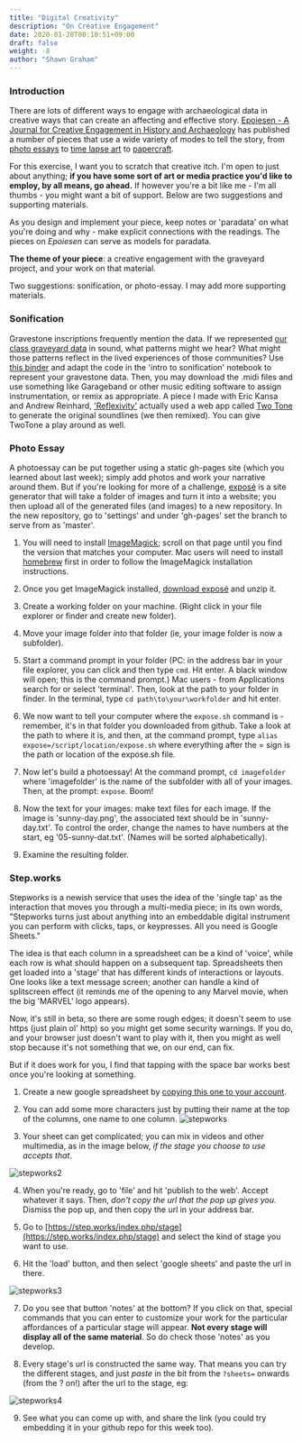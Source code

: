 ```yaml
---
title: "Digital Creativity"
description: "On Creative Engagement"
date: 2020-01-28T00:10:51+09:00
draft: false
weight: -8
author: "Shawn Graham"
---
```


### Introduction

There are lots of different ways to engage with archaeological data in creative ways that can create an affecting and effective story. [Epoiesen - A Journal for Creative Engagement in History and Archaeology](https://epoiesen.library.carleton.ca) has published a number of pieces that use a wide variety of modes to tell the story, from [photo essays](https://epoiesen.library.carleton.ca/2020/06/18/walking-from-dunning/) to [time lapse art](https://epoiesen.library.carleton.ca/2020/03/04/classicist-in-disguise/) to [papercraft](https://epoiesen.library.carleton.ca/2019/03/14/york-minster-papercraft/).

For this exercise, I want you to scratch that creative itch. I'm open to just about anything; **if you have some sort of art or media practice you'd like to employ, by all means, go ahead.** If however you're a bit like me - I'm all thumbs - you might want a bit of support. Below are two suggestions and supporting materials.

As you design and implement your piece, keep notes or 'paradata' on what you're doing and why - make explicit connections with the readings. The pieces on _Epoiesen_ can serve as models for paradata.

**The theme of your piece**: a creative engagement with the graveyard project, and your work on that material.

Two suggestions: sonification, or photo-essay. I may add more supporting materials.

### Sonification  

Gravestone inscriptions frequently mention the data. If we represented [our class graveyard data](/data/graveyards-data.csv) in sound, what patterns might we hear? What might those patterns reflect in the lived experiences of those communities? Use [this binder](https://mybinder.org/v2/gh/o-date/sonification/master) and adapt the code in the 'intro to sonification' notebook to represent your gravestone data. Then, you may download the .midi files and use something like Garageband or other music editing software to assign instrumentation, or remix as appropriate. A piece I made with Eric Kansa and Andrew Reinhard, ['Reflexivity'](https://electricarchaeology.ca/2019/12/20/making-nerdstep-music-as-archaeological-enchantment-or-how-do-you-connect-with-people-who-lived-3000-years-ago/) actually used a web app called [Two Tone](https://app.twotone.io/) to generate the original soundlines (we then remixed). You can give TwoTone a play around as well.  

### Photo Essay

A photoessay can be put together using a static gh-pages site (which you learned about last week); simply add photos and work your narrative around them. But if you're looking for more of a challenge, [exposé](https://github.com/Jack000/expose) is a site generator that will take a folder of images and turn it into a website; you then upload all of the generated files (and images) to a new repository. In the new repository, go to 'settings' and under 'gh-pages' set the branch to serve from as 'master'.

1. You will need to install [ImageMagick](https://imagemagick.org/script/download.php); scroll on that page until you find the version that matches your computer.  Mac users will need to install [homebrew](https://brew.sh/) first in order to follow the ImageMagick installation instructions.

2. Once you get ImageMagick installed, [download exposé](https://github.com/Jack000/Expose/archive/master.zip) and unzip it.

3. Create a working folder on your machine. (Right click in your file explorer or finder and create new folder).

4. Move your image folder _into_ that folder (ie, your image folder is now a subfolder).

5. Start a command prompt in your folder (PC: in the address bar in your file explorer, you can click and then type `cmd`. Hit enter. A black window will open; this is the command prompt.) Mac users - from Applications search for or select 'terminal'. Then, look at the path to your folder in finder. In the terminal, type `cd path\to\your\workfolder` and hit enter.

6. We now want to tell your computer where the `expose.sh` command is - remember, it's in that folder you downloaded from github. Take a look at the path to where it is, and then, at the command prompt, type `alias expose=/script/location/expose.sh` where everything after the = sign is the path or location of the expose.sh file.

7. Now let's build a photoessay! At the command prompt, `cd imagefolder` where 'imagefolder' is the name of the subfolder with all of your images. Then, at the prompt: `expose`. Boom!

8. Now the text for your images: make text files for each image. If the image is 'sunny-day.png', the associated text should be in 'sunny-day.txt'. To control the order, change the names to have numbers at the start, eg '05-sunny-dat.txt'. (Names will be sorted alphabetically).

9. Examine the resulting folder.

### Step.works

Stepworks is a newish service that uses the idea of the 'single tap' as the interaction that moves you through a multi-media piece; in its own words, "Stepworks turns just about anything into an embeddable digital instrument you can perform with clicks, taps, or keypresses. All you need is Google Sheets."

The idea is that each column in a spreadsheet can be a kind of 'voice', while each row is what should happen on a subsequent tap. Spreadsheets then get loaded into a 'stage' that has different kinds of interactions or layouts. One looks like a text message screen; another can handle a kind of splitscreen effect (it reminds me of the opening to any Marvel movie, when the big 'MARVEL' logo appears).

Now, it's still in beta, so there are some rough edges; it doesn't seem to use https (just plain ol' http) so you might get some security warnings. If you do, and your browser just doesn't want to play with it, then you might as well stop because it's not something that we, on our end, can fix.

But if it does work for you, I find that tapping with the space bar works best once you're looking at something.

1. Create a new google spreadsheet by [copying this one to your account](https://docs.google.com/spreadsheets/d/1ZnI0UYJMG77Uj4tIrFCtwwhRqF3zjrCtZWbhN-cKtjA/copy).

2. You can add some more characters just by putting their name at the top of the columns, one name to one column.
![stepworks](/images/stepworks.png)

3. Your sheet can get complicated; you can mix in videos and other multimedia, as in the image below, _if the stage you choose to use accepts that_.

![stepworks2](/images/stepworks2.png)

4. When you're ready, go to 'file' and hit 'publish to the web'. Accept whatever it says. Then, _don't copy the url that the pop up gives you_. Dismiss the pop up, and then copy the url in your address bar.

5. Go to [https://step.works/index.php/stage](https://step.works/index.php/stage) and select the kind of stage you want to use.

6. Hit the 'load' button, and then select 'google sheets' and paste the url in there.

![stepworks3](/images/stepworks3.png)

7. Do you see that button 'notes' at the bottom? If you click on that, special commands that you can enter to customize your work for the particular affordances of a particular stage will appear. **Not every stage will display all of the same material**. So do check those 'notes' as you develop.

8. Every stage's url is constructed the same way. That means you can try the different stages, and just _paste_ in the bit from the `?sheets=` onwards (from the ? on!) after the url to the stage, eg:

![stepworks4](/images/stepworks4.png)

9. See what you can come up with, and share the link (you could try embedding it in your github repo for this week too).  
